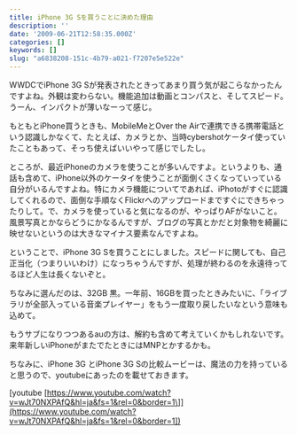 ```yaml
---
title: iPhone 3G Sを買うことに決めた理由
description: ''
date: '2009-06-21T12:58:35.000Z'
categories: []
keywords: []
slug: "a6838208-151c-4b79-a021-f7207e5e522e"
---
```

WWDCでiPhone 3G Sが発表されたときってあまり買う気が起こらなかったんですよね。外観は変わらない。機能追加は動画とコンパスと、そしてスピード。うーん、インパクトが薄いなーって感じ。

もともとiPhone買うときも、MobileMeとOver the Airで連携できる携帯電話という認識しかなくて、たとえば、カメラとか、当時cybershotケータイ使っていたこともあって、そっち使えばいいやって感じでしたし。

ところが、最近iPhoneのカメラを使うことが多いんですよ。というよりも、通話も含めて、iPhone以外のケータイを使うことが面倒くさくなっていっている自分がいるんですよね。特にカメラ機能についてであれば、iPhotoがすぐに認識してくれるので、面倒な手順なくFlickrへのアップロードまですぐにできちゃったりして。で、カメラを使っていると気になるのが、やっぱりAFがないこと。風景写真とかならどうにかなるんですが、ブログの写真とかだと対象物を綺麗に映せないというのは大きなマイナス要素なんですよね。

ということで、iPhone 3G Sを買うことにしました。スピードに関しても、自己正当化（つまりいいわけ）になっちゃうんですが、処理が終わるのを永遠待ってるほど人生は長くないぞと。

ちなみに選んだのは、32GB 黒。一年前、16GBを買ったときみたいに、「ライブラリが全部入っている音楽プレイヤー」をもう一度取り戻したいなという意味も込めて。

もうサブになりつつあるauの方は、解約も含めて考えていくかもしれないです。来年新しいiPhoneがまたでたときにはMNPとかするかも。

ちなみに、iPhone 3G とiPhone 3G Sの比較ムービーは、魔法の力を持っていると思うので、youtubeにあったのを載せておきます。

\[youtube [https://www.youtube.com/watch?v=wJt70NXPAfQ&hl=ja&fs=1&rel=0&border=1\]](https://www.youtube.com/watch?v=wJt70NXPAfQ&hl=ja&fs=1&rel=0&border=1])